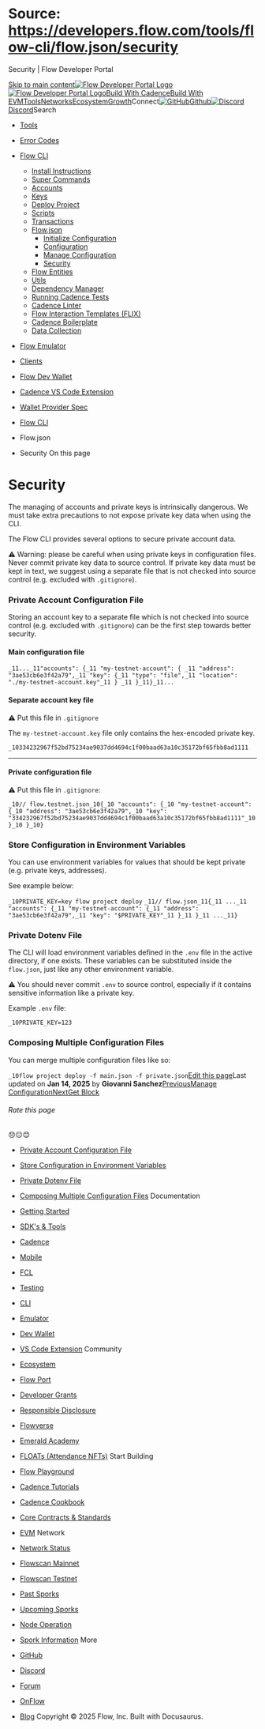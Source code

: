 # Source: https://developers.flow.com/tools/flow-cli/flow.json/security




Security | Flow Developer Portal





[Skip to main content](#__docusaurus_skipToContent_fallback)[![Flow Developer Portal Logo](/img/flow-docs-logo-dark.png)![Flow Developer Portal Logo](/img/flow-docs-logo-light.png)](/)[Build With Cadence](/build/flow)[Build With EVM](/evm/about)[Tools](/tools/flow-cli)[Networks](/networks/flow-networks)[Ecosystem](/ecosystem)[Growth](/growth)Connect[![GitHub]()Github](https://github.com/onflow)[![Discord]()Discord](https://discord.gg/flow)Search

* [Tools](/tools)
* [Error Codes](/tools/error-codes)
* [Flow CLI](/tools/flow-cli)
  + [Install Instructions](/tools/flow-cli/install)
  + [Super Commands](/tools/flow-cli/super-commands)
  + [Accounts](/tools/flow-cli/accounts/get-accounts)
  + [Keys](/tools/flow-cli/keys/generate-keys)
  + [Deploy Project](/tools/flow-cli/deployment/start-emulator)
  + [Scripts](/tools/flow-cli/scripts/execute-scripts)
  + [Transactions](/tools/flow-cli/transactions/send-transactions)
  + [Flow.json](/tools/flow-cli/flow.json/initialize-configuration)
    - [Initialize Configuration](/tools/flow-cli/flow.json/initialize-configuration)
    - [Configuration](/tools/flow-cli/flow.json/configuration)
    - [Manage Configuration](/tools/flow-cli/flow.json/manage-configuration)
    - [Security](/tools/flow-cli/flow.json/security)
  + [Flow Entities](/tools/flow-cli/get-flow-data/get-blocks)
  + [Utils](/tools/flow-cli/utils/signature-generate)
  + [Dependency Manager](/tools/flow-cli/dependency-manager)
  + [Running Cadence Tests](/tools/flow-cli/tests)
  + [Cadence Linter](/tools/flow-cli/lint)
  + [Flow Interaction Templates (FLIX)](/tools/flow-cli/flix)
  + [Cadence Boilerplate](/tools/flow-cli/boilerplate)
  + [Data Collection](/tools/flow-cli/data-collection)
* [Flow Emulator](/tools/emulator)
* [Clients](/tools/clients)
* [Flow Dev Wallet](/tools/flow-dev-wallet)
* [Cadence VS Code Extension](/tools/vscode-extension)
* [Wallet Provider Spec](/tools/wallet-provider-spec)


* [Flow CLI](/tools/flow-cli)
* Flow.json
* Security
On this page
# Security

The managing of accounts and private keys is intrinsically dangerous.
We must take extra precautions to not expose private key data when using
the CLI.

The Flow CLI provides several options to secure private account data.

⚠️ Warning: please be careful when using private keys in configuration files.
Never commit private key data to source control.
If private key data must be kept in text, we suggest using a separate file
that is not checked into source control (e.g. excluded with `.gitignore`).

### Private Account Configuration File[​](#private-account-configuration-file "Direct link to Private Account Configuration File")

Storing an account key to a separate file which is not checked into source control (e.g. excluded with `.gitignore`)
can be the first step towards better security.

#### Main configuration file[​](#main-configuration-file "Direct link to Main configuration file")

 `_11..._11"accounts": {_11 "my-testnet-account": { _11 "address": "3ae53cb6e3f42a79",_11 "key": {_11 "type": "file",_11 "location": "./my-testnet-account.key"_11 } _11 }_11}_11...`
#### Separate account key file[​](#separate-account-key-file "Direct link to Separate account key file")

⚠️ Put this file in `.gitignore`

The `my-testnet-account.key` file only contains the hex-encoded private key.

 `_10334232967f52bd75234ae9037dd4694c1f00baad63a10c35172bf65fbb8ad1111`

---

#### Private configuration file[​](#private-configuration-file "Direct link to Private configuration file")

⚠️ Put this file in `.gitignore`:

 `_10// flow.testnet.json_10{_10 "accounts": {_10 "my-testnet-account": {_10 "address": "3ae53cb6e3f42a79",_10 "key": "334232967f52bd75234ae9037dd4694c1f00baad63a10c35172bf65fbb8ad1111"_10 }_10 }_10}`
### Store Configuration in Environment Variables[​](#store-configuration-in-environment-variables "Direct link to Store Configuration in Environment Variables")

You can use environment variables for values that should be kept private (e.g. private keys, addresses).

See example below:

 `_10PRIVATE_KEY=key flow project deploy`
 `_11// flow.json_11{_11 ..._11 "accounts": {_11 "my-testnet-account": {_11 "address": "3ae53cb6e3f42a79",_11 "key": "$PRIVATE_KEY"_11 }_11 }_11 ..._11}`
### Private Dotenv File[​](#private-dotenv-file "Direct link to Private Dotenv File")

The CLI will load environment variables defined in the `.env` file in the active directory, if one exists.
These variables can be substituted inside the `flow.json`,
just like any other environment variable.

⚠️ You should never commit `.env` to source control,
especially if it contains sensitive information
like a private key.

Example `.env` file:

 `_10PRIVATE_KEY=123`
### Composing Multiple Configuration Files[​](#composing-multiple-configuration-files "Direct link to Composing Multiple Configuration Files")

You can merge multiple configuration files like so:

 `_10flow project deploy -f main.json -f private.json`[Edit this page](https://github.com/onflow/docs/tree/main/docs/tools/flow-cli/flow.json/security.md)Last updated on **Jan 14, 2025** by **Giovanni Sanchez**[PreviousManage Configuration](/tools/flow-cli/flow.json/manage-configuration)[NextGet Block](/tools/flow-cli/get-flow-data/get-blocks)
###### Rate this page

😞😐😊

* [Private Account Configuration File](#private-account-configuration-file)
* [Store Configuration in Environment Variables](#store-configuration-in-environment-variables)
* [Private Dotenv File](#private-dotenv-file)
* [Composing Multiple Configuration Files](#composing-multiple-configuration-files)
Documentation

* [Getting Started](/build/getting-started/contract-interaction)
* [SDK's & Tools](/tools)
* [Cadence](https://cadence-lang.org/docs/)
* [Mobile](/build/guides/mobile/overview)
* [FCL](/tools/clients/fcl-js)
* [Testing](/build/smart-contracts/testing)
* [CLI](/tools/flow-cli)
* [Emulator](/tools/emulator)
* [Dev Wallet](https://github.com/onflow/fcl-dev-wallet)
* [VS Code Extension](/tools/vscode-extension)
Community

* [Ecosystem](/ecosystem)
* [Flow Port](https://port.onflow.org/)
* [Developer Grants](https://github.com/onflow/developer-grants)
* [Responsible Disclosure](https://flow.com/flow-responsible-disclosure)
* [Flowverse](https://www.flowverse.co/)
* [Emerald Academy](https://academy.ecdao.org/)
* [FLOATs (Attendance NFTs)](https://floats.city/)
Start Building

* [Flow Playground](https://play.flow.com/)
* [Cadence Tutorials](https://cadence-lang.org/docs/tutorial/first-steps)
* [Cadence Cookbook](https://open-cadence.onflow.org)
* [Core Contracts & Standards](/build/core-contracts)
* [EVM](/evm/about)
Network

* [Network Status](https://status.onflow.org/)
* [Flowscan Mainnet](https://flowdscan.io/)
* [Flowscan Testnet](https://testnet.flowscan.io/)
* [Past Sporks](/networks/node-ops/node-operation/past-sporks)
* [Upcoming Sporks](/networks/node-ops/node-operation/upcoming-sporks)
* [Node Operation](/networks/node-ops)
* [Spork Information](/networks/node-ops/node-operation/spork)
More

* [GitHub](https://github.com/onflow)
* [Discord](https://discord.gg/flow)
* [Forum](https://forum.onflow.org/)
* [OnFlow](https://onflow.org/)
* [Blog](https://flow.com/blog)
Copyright © 2025 Flow, Inc. Built with Docusaurus.

